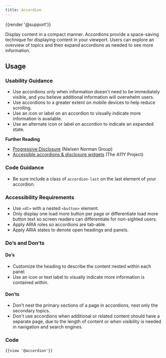 ```yaml
---
title: Accordion
---
```

{{render '@support'}}

Display content in a compact manner. Accordions provide a space-saving technique for displaying content in your viewport. Users can explore an overview of topics and then expand accordions as needed to see more information.

## Usage

### Usability Guidance

* Use accordions only when information doesn't need to be immediately visible, and you believe additional information will overwhelm users.
* Use accordions to a greater extent on mobile devices to help reduce scrolling.
* Use an icon or label on an accordion to visually indicate more information is available.
* Use an alternate icon or label on accordion to indicate an expanded state.

**Further Reading**
* [Progressive Disclosure](https://www.nngroup.com/articles/progressive-disclosure/) (Nielsen Norman Group)
* [Accessible accordions & disclosure widgets](https://github.com/scottaohara/a11y_accordions) (The A11Y Project)

### Code Guidance

* Be sure include a class of `accordion-last` on the last element of your accordion.

### Accessibility Requirements

* Use `<dl>` with a nested `<button>` element.
* Only display one load more button per page or differentiate load more button text so screen readers can differentiate for non-sighted users.
* Apply ARIA roles so accordions are tab-able.
* Apply ARIA states to denote open headings and panels.

### Do’s and Don’ts

#### Do’s

* Customize the heading to describe the content nested within each panel.
* Use an icon or text label to visually indicate more information is contained within.

#### Don’ts

* Don't nest the primary sections of a page in accordions, nest only the secondary topics.
* Don't use accordions when additional or related content should have a separate page, due to the length of content or when visibility is needed in navigation and search engines.

### Code

```
{{view '@accordion'}}
```
